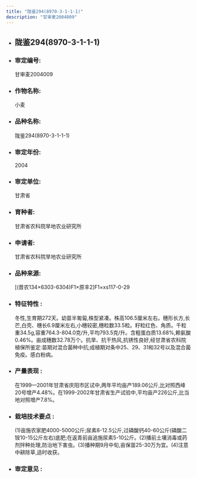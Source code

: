 ```yaml
---
title: "陇鉴294(8970-3-1-1-1)"
description: "甘审麦2004009"
---
```

* ## 陇鉴294(8970-3-1-1-1)
* ###  审定编号:  
   甘审麦2004009

*  ### 作物名称:  
   小麦

*   ###  品种名称: 
    陇鉴294(8970-3-1-1-1)

*   ### 审定年份: 
    2004

*   ### 审定单位:  
    甘肃省

*   ### 育种者:  
    甘肃省农科院旱地农业研究所

*   ### 申请者:  
    甘肃省农科院旱地农业研究所

*   ### 品种来源:  
    [(晋农134×6303-6304)F1×原丰2]F1×xs117-0-29

*   ### 特征特性 : 
    冬性,生育期272天。幼苗半匍匐,株型紧凑。株高106.5厘米左右。穗形长方,长芒,白壳、穗长6.9厘米左右,小穗较密,穗粒数33.5粒。籽粒红色、角质。千粒重34.5g,容重764.3-804.0克/升,平均793.5克/升。含粗蛋白质13.68%,赖氨酸0.46%。亩成穗数32.78万个。抗旱、抗干热风,抗锈性良好,经甘肃省农科院植保所鉴定:苗期对混合菌种中抗;成植期对条中25、29、31和32号以及混合菌免疫。感白粉病。

*   ### 产量表现 : 
    在1999—2001年甘肃省庆阳市区试中,两年平均亩产189.06公斤,比对照西峰20号增产4.48%。在1999-2002年甘肃省生产试验中,平均亩产226公斤,比当地对照增产7.8%。

*   ### 栽培技术要点 : 
    (1)亩施农家肥4000-5000公斤;尿素8-12.5公斤,过磷酸钙40-60公斤(磷酸二铵10-15公斤左右)底肥;在返青前亩追施尿素5-10公斤。(2)播前土壤消毒或药剂拌种处理,防治地下害虫。(3)播种期9月中旬,亩保苗25-30万为宜。(4)注意中耕除草,适时收获。

*   ### 审定意见 : 
    
